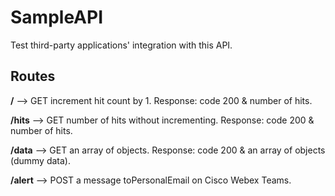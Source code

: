 # SampleAPI

Test third-party applications' integration with this API.
## Routes
**/**       --> GET increment hit count by 1. Response: code 200 & number of hits.

**/hits**   --> GET number of hits without incrementing. Response: code 200 & number of hits.
  
**/data**   --> GET an array of objects. Response: code 200 & an array of objects (dummy data).

**/alert**  --> POST a message toPersonalEmail on Cisco Webex Teams.

